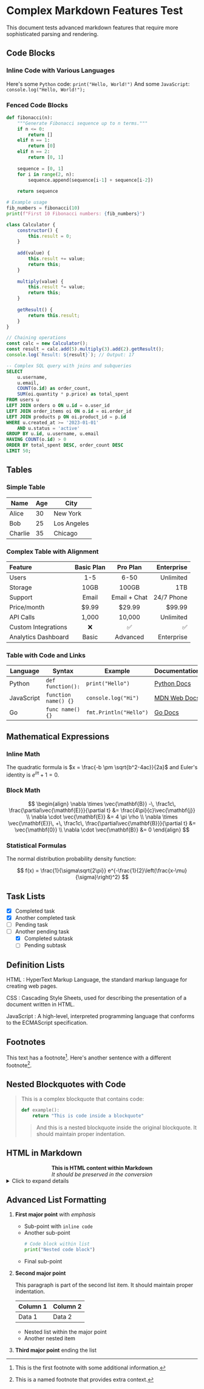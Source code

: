 # Complex Markdown Features Test

This document tests advanced markdown features that require more sophisticated parsing and rendering.

## Code Blocks

### Inline Code with Various Languages

Here's some `Python` code: `print("Hello, World!")`
And some `JavaScript`: `console.log("Hello, World!");`

### Fenced Code Blocks

```python
def fibonacci(n):
    """Generate Fibonacci sequence up to n terms."""
    if n <= 0:
        return []
    elif n == 1:
        return [0]
    elif n == 2:
        return [0, 1]
    
    sequence = [0, 1]
    for i in range(2, n):
        sequence.append(sequence[i-1] + sequence[i-2])
    
    return sequence

# Example usage
fib_numbers = fibonacci(10)
print(f"First 10 Fibonacci numbers: {fib_numbers}")
```

```javascript
class Calculator {
    constructor() {
        this.result = 0;
    }
    
    add(value) {
        this.result += value;
        return this;
    }
    
    multiply(value) {
        this.result *= value;
        return this;
    }
    
    getResult() {
        return this.result;
    }
}

// Chaining operations
const calc = new Calculator();
const result = calc.add(5).multiply(3).add(2).getResult();
console.log(`Result: ${result}`); // Output: 17
```

```sql
-- Complex SQL query with joins and subqueries
SELECT 
    u.username,
    u.email,
    COUNT(o.id) as order_count,
    SUM(oi.quantity * p.price) as total_spent
FROM users u
LEFT JOIN orders o ON u.id = o.user_id
LEFT JOIN order_items oi ON o.id = oi.order_id
LEFT JOIN products p ON oi.product_id = p.id
WHERE u.created_at >= '2023-01-01'
    AND u.status = 'active'
GROUP BY u.id, u.username, u.email
HAVING COUNT(o.id) > 0
ORDER BY total_spent DESC, order_count DESC
LIMIT 50;
```

## Tables

### Simple Table

| Name | Age | City |
|------|-----|------|
| Alice | 30 | New York |
| Bob | 25 | Los Angeles |
| Charlie | 35 | Chicago |

### Complex Table with Alignment

| Feature | Basic Plan | Pro Plan | Enterprise |
|:--------|:----------:|:--------:|-----------:|
| Users | 1-5 | 6-50 | Unlimited |
| Storage | 10GB | 100GB | 1TB |
| Support | Email | Email + Chat | 24/7 Phone |
| Price/month | $9.99 | $29.99 | $99.99 |
| API Calls | 1,000 | 10,000 | Unlimited |
| Custom Integrations | ❌ | ✅ | ✅ |
| Analytics Dashboard | Basic | Advanced | Enterprise |

### Table with Code and Links

| Language | Syntax | Example | Documentation |
|----------|--------|---------|---------------|
| Python | `def function():` | `print("Hello")` | [Python Docs](https://docs.python.org) |
| JavaScript | `function name() {}` | `console.log("Hi")` | [MDN Web Docs](https://developer.mozilla.org) |
| Go | `func name() {}` | `fmt.Println("Hello")` | [Go Docs](https://golang.org/doc/) |

## Mathematical Expressions

### Inline Math

The quadratic formula is $x = \frac{-b \pm \sqrt{b^2-4ac}}{2a}$ and Euler's identity is $e^{i\pi} + 1 = 0$.

### Block Math

$$
\begin{align}
\nabla \times \vec{\mathbf{B}} -\, \frac1c\, \frac{\partial\vec{\mathbf{E}}}{\partial t} &= \frac{4\pi}{c}\vec{\mathbf{j}} \\
\nabla \cdot \vec{\mathbf{E}} &= 4 \pi \rho \\
\nabla \times \vec{\mathbf{E}}\, +\, \frac1c\, \frac{\partial\vec{\mathbf{B}}}{\partial t} &= \vec{\mathbf{0}} \\
\nabla \cdot \vec{\mathbf{B}} &= 0
\end{align}
$$

### Statistical Formulas

The normal distribution probability density function:

$$
f(x) = \frac{1}{\sigma\sqrt{2\pi}} e^{-\frac{1}{2}\left(\frac{x-\mu}{\sigma}\right)^2}
$$

## Task Lists

- [x] Completed task
- [x] Another completed task
- [ ] Pending task
- [ ] Another pending task
  - [x] Completed subtask
  - [ ] Pending subtask

## Definition Lists

HTML
: HyperText Markup Language, the standard markup language for creating web pages.

CSS
: Cascading Style Sheets, used for describing the presentation of a document written in HTML.

JavaScript
: A high-level, interpreted programming language that conforms to the ECMAScript specification.

## Footnotes

This text has a footnote[^1]. Here's another sentence with a different footnote[^note].

[^1]: This is the first footnote with some additional information.
[^note]: This is a named footnote that provides extra context.

## Nested Blockquotes with Code

> This is a complex blockquote that contains code:
> 
> ```python
> def example():
>     return "This is code inside a blockquote"
> ```
> 
> > And this is a nested blockquote inside the original blockquote.
> > It should maintain proper indentation.

## HTML in Markdown

<div align="center">
    <strong>This is HTML content within Markdown</strong>
    <br>
    <em>It should be preserved in the conversion</em>
</div>

<details>
<summary>Click to expand details</summary>

This content is initially hidden and can be toggled. It tests HTML details/summary elements.

```bash
# This is a bash command inside the details
echo "Hidden content revealed!"
```

</details>

## Advanced List Formatting

1. **First major point** with *emphasis*
   - Sub-point with `inline code`
   - Another sub-point
     ```python
     # Code block within list
     print("Nested code block")
     ```
   - Final sub-point

2. **Second major point**
   
   This paragraph is part of the second list item. It should maintain proper indentation.
   
   | Column 1 | Column 2 |
   |----------|----------|
   | Data 1   | Data 2   |
   
   - Nested list within the major point
   - Another nested item

3. **Third major point** ending the list